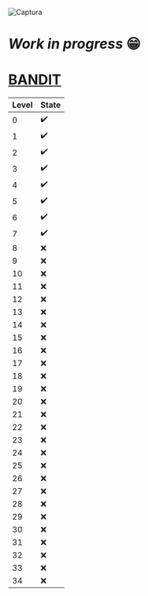 ![Captura](https://user-images.githubusercontent.com/71336562/224801099-fd9c5085-6902-4e9a-85e1-261559d12017.PNG)

# _Work in progress_ :grin:
# [BANDIT](https://overthewire.org/wargames/bandit/)

| Level | State |
|---|---|
| 0  | :heavy_check_mark: |
| 1  | :heavy_check_mark: |
| 2  | :heavy_check_mark: |
| 3  | :heavy_check_mark: |
| 4  | :heavy_check_mark: |
| 5  | :heavy_check_mark: |
| 6  | :heavy_check_mark: |
| 7  | :heavy_check_mark: |
| 8  | :x: |
| 9  | :x: |
| 10  | :x: |
| 11  | :x: |
| 12  | :x: |
| 13  | :x: |
| 14  | :x: |
| 15  | :x: |
| 16  | :x: |
| 17  | :x: |
| 18  | :x: |
| 19  | :x: |
| 20  | :x: |
| 21  | :x: |
| 22  | :x: |
| 23  | :x: |
| 24  | :x: |
| 25  | :x: |
| 26  | :x: |
| 27  | :x: |
| 28  | :x: |
| 29  | :x: |
| 30  | :x: |
| 31  | :x: |
| 32  | :x: |
| 33  | :x: |
| 34  | :x: |
